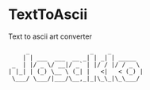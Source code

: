 # TextToAscii
Text to ascii art converter


         _                 _    _         
        | | ___  ___  __ _| | _| | _____  
     _  | |/ _ \/ __|/ _` | |/ / |/ / _ \ 
    | |_| | (_) \__ \ (_| |   <|   < (_) |
     \___/ \___/|___/\__,_|_|\_\_|\_\___/ 

